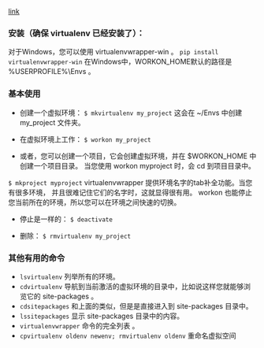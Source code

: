[link](https://pythonguidecn.readthedocs.io/zh/latest/dev/virtualenvs.html#virtualenv)
### 安装（确保 virtualenv 已经安装了）：
对于Windows，您可以使用 virtualenvwrapper-win 。
`pip install virtualenvwrapper-win`
在Windows中，WORKON_HOME默认的路径是 %USERPROFILE%\Envs 。

### 基本使用
- 创建一个虚拟环境：
`$ mkvirtualenv my_project`
这会在 ~/Envs 中创建 my_project 文件夹。

- 在虚拟环境上工作：
`$ workon my_project`

- 或者，您可以创建一个项目，它会创建虚拟环境，并在 $WORKON_HOME 中创建一个项目目录。 当您使用 workon myproject 时，会 cd 到项目目录中。

`$ mkproject myproject`
virtualenvwrapper 提供环境名字的tab补全功能。当您有很多环境， 并且很难记住它们的名字时，这就显得很有用。
workon 也能停止您当前所在的环境，所以您可以在环境之间快速的切换。

- 停止是一样的：
`$ deactivate`

- 删除：
`$ rmvirtualenv my_project`
### 其他有用的命令
- `lsvirtualenv` 列举所有的环境。
- `cdvirtualenv` 导航到当前激活的虚拟环境的目录中，比如说这样您就能够浏览它的 site-packages 。
- `cdsitepackages` 和上面的类似，但是是直接进入到 site-packages 目录中。
- `lssitepackages` 显示 site-packages 目录中的内容。
- `virtualenvwrapper` 命令的完全列表 。
- `cpvirtualenv oldenv newenv; rmvirtualenv oldenv` 重命名虚拟空间